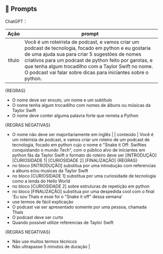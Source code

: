 ## 🧠 Prompts


ChatGPT：

|   Ação   | prompt                                                                                                                                                                                                                                                                         |
| :------: | ------------------------------------------------------------------------------------------------------------------------------------------------------------------------------------------------------------------------------------------------------------------------------ |
|  título  | Você é um roteirista de podcast, e vamos criar um podcast de tecnologia, focado em python e eu gostaria de uma ajuda sua para criar 5 sugestões de nomes criativos para um podcast de python feito por garotas, e que tenha algum trocadilho com a Taylor Swift no nome. O podcast vai falar sobre dicas para iniciantes sobre o python.
{REGRAS}
- O nome deve ser enxuto, um nome e um subtítulo
- O nome tenha algum trocadilho com nomes de álbuns ou músicas da Taylor Swift
- O nome deve conter alguma palavra forte que remeta a Python

{REGRAS NEGATIVAS}
- O nome não deve ser majoritariamente em inglês
|
| conteúdo | Você é um roteirista de podcast, e vamos criar um  roteiro de um podcast de tecnologia, focado em python cujo o nome é "Snake it Off: Swifties conquistando o mundo Tech",  com o público alvo de iniciantes em python fãs da Taylor Swift
o formato do roteiro deve ser
[INTRODUÇÃO]
[CURIOSIDADE 1]
[CURIOSIDADE 2]
[FINALIZAÇÃO]
{REGRAS}
- no bloco [INTRODUÇÃO] substitua por uma introdução com referencias a albuns e/ou musicas da Taylor Swift
- no bloco [CURIOSIDADE 1] substitua por uma curiosidade de tecnologia como a lenda do Hello World
- no bloco [CURIOSIDADE 2] sobre estruturas de repetição em python
- no bloco [FINALIZAÇÃO] substitua por uma despedida cool com o final 'Eu sou Thaís e esse foi o "Snake it off" dessa semana'
- use termos de fácil explicação
- O podcast vai ser apresentado somente por uma pessoa, chamada Thaís
- O podcast deve ser curto
- Quando possível utilize referencias de Taylor Swift

{REGRAS NEGATIVAS}

- Não use muitos termos técnicos
- Não ultrapasse 5 minutos de duração |

